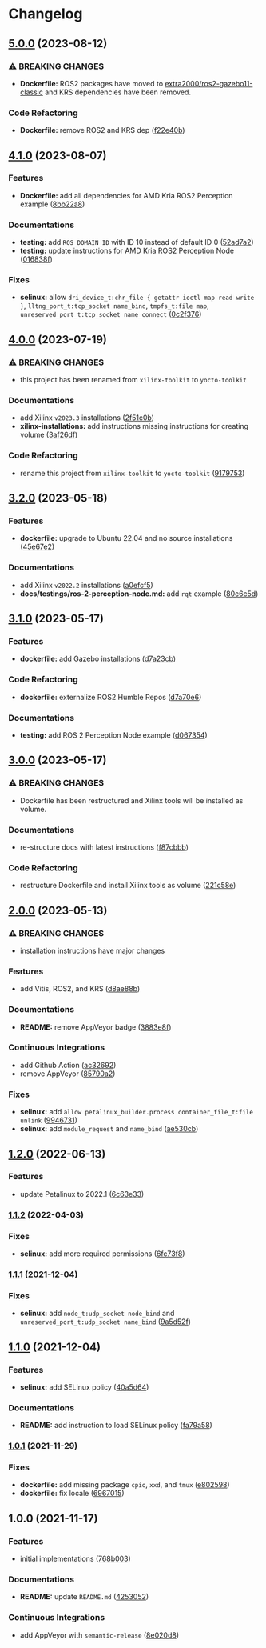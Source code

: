# Changelog

## [5.0.0](https://github.com/extra2000/yocto-toolkit/compare/v4.1.0...v5.0.0) (2023-08-12)


### ⚠ BREAKING CHANGES

* **Dockerfile:** ROS2 packages have moved to [extra2000/ros2-gazebo11-classic](https://github.com/extra2000/ros2-gazebo11-classic) and KRS dependencies have been removed.

### Code Refactoring

* **Dockerfile:** remove ROS2 and KRS dep ([f22e40b](https://github.com/extra2000/yocto-toolkit/commit/f22e40b87b62aedaea73f0aa543e0add1739515b))

## [4.1.0](https://github.com/extra2000/yocto-toolkit/compare/v4.0.0...v4.1.0) (2023-08-07)


### Features

* **Dockerfile:** add all dependencies for AMD Kria ROS2 Perception example ([8bb22a8](https://github.com/extra2000/yocto-toolkit/commit/8bb22a892556980cc88294ede411583a786c0ecf))


### Documentations

* **testing:** add `ROS_DOMAIN_ID` with ID 10 instead of default ID 0 ([52ad7a2](https://github.com/extra2000/yocto-toolkit/commit/52ad7a2bcfd7c98c520b7c8c9c3b2691bafcc940))
* **testing:** update instructions for AMD Kria ROS2 Perception Node ([016838f](https://github.com/extra2000/yocto-toolkit/commit/016838fd2a6ca994f38fc159d4b5719fcafac393))


### Fixes

* **selinux:** allow `dri_device_t:chr_file { getattr ioctl map read write }`, `lltng_port_t:tcp_socket name_bind`, `tmpfs_t:file map`, `unreserved_port_t:tcp_socket name_connect` ([0c2f376](https://github.com/extra2000/yocto-toolkit/commit/0c2f376fc32b2b1368d06073628d0832eb1a1d29))

## [4.0.0](https://github.com/extra2000/yocto-toolkit/compare/v3.2.0...v4.0.0) (2023-07-19)


### ⚠ BREAKING CHANGES

* this project has been renamed from `xilinx-toolkit` to `yocto-toolkit`

### Documentations

* add Xilinx `v2023.3` installations ([2f51c0b](https://github.com/extra2000/yocto-toolkit/commit/2f51c0b9569a37b91c4bf00fa57e01e769033b78))
* **xilinx-installations:** add instructions missing instructions for creating volume ([3af26df](https://github.com/extra2000/yocto-toolkit/commit/3af26dfd51235c7b4887a3a6b9906e76aa6af8c8))


### Code Refactoring

* rename this project from `xilinx-toolkit` to `yocto-toolkit` ([9179753](https://github.com/extra2000/yocto-toolkit/commit/9179753c3fde726283d16913597a6fd6bbfcc090))

## [3.2.0](https://github.com/extra2000/xilinx-toolkit/compare/v3.1.0...v3.2.0) (2023-05-18)


### Features

* **dockerfile:** upgrade to Ubuntu 22.04 and no source installations ([45e67e2](https://github.com/extra2000/xilinx-toolkit/commit/45e67e26049166866702d36ad0c16cc47bec3352))


### Documentations

* add Xilinx `v2022.2` installations ([a0efcf5](https://github.com/extra2000/xilinx-toolkit/commit/a0efcf5cb24bcd762bfedac3256ebf2f283874b2))
* **docs/testings/ros-2-perception-node.md:** add `rqt` example ([80c6c5d](https://github.com/extra2000/xilinx-toolkit/commit/80c6c5d1b02a1cd60ee95e2a0b794e9595dc412f))

## [3.1.0](https://github.com/extra2000/xilinx-toolkit/compare/v3.0.0...v3.1.0) (2023-05-17)


### Features

* **dockerfile:** add Gazebo installations ([d7a23cb](https://github.com/extra2000/xilinx-toolkit/commit/d7a23cb3fc7c11acc906d943d3932c34aef18098))


### Code Refactoring

* **dockerfile:** externalize ROS2 Humble Repos ([d7a70e6](https://github.com/extra2000/xilinx-toolkit/commit/d7a70e6f5d4ae207a2d8e56f96ee63dd22703b7a))


### Documentations

* **testing:** add ROS 2 Perception Node example ([d067354](https://github.com/extra2000/xilinx-toolkit/commit/d067354503b4001e3fa94b9452b19939b35c7a40))

## [3.0.0](https://github.com/extra2000/xilinx-toolkit/compare/v2.0.0...v3.0.0) (2023-05-17)


### ⚠ BREAKING CHANGES

* Dockerfile has been restructured and Xilinx tools will be installed as volume.

### Documentations

* re-structure docs with latest instructions ([f87cbbb](https://github.com/extra2000/xilinx-toolkit/commit/f87cbbbea5ada1d6bc73288379cc347f177c2a60))


### Code Refactoring

* restructure Dockerfile and install Xilinx tools as volume ([221c58e](https://github.com/extra2000/xilinx-toolkit/commit/221c58efeb8350939e8c0133c6ffc15e3db11aa1))

## [2.0.0](https://github.com/extra2000/xilinx-toolkit/compare/v1.2.0...v2.0.0) (2023-05-13)


### ⚠ BREAKING CHANGES

* installation instructions have major changes

### Features

* add Vitis, ROS2, and KRS ([d8ae88b](https://github.com/extra2000/xilinx-toolkit/commit/d8ae88b70ea5b5e73d2c3ff8a4d093ceb6f14550))


### Documentations

* **README:** remove AppVeyor badge ([3883e8f](https://github.com/extra2000/xilinx-toolkit/commit/3883e8ff8985074bbae7e75e10656d6584919ff2))


### Continuous Integrations

* add Github Action ([ac32692](https://github.com/extra2000/xilinx-toolkit/commit/ac326926ec5c31b517b23fb3d6273665f66c98c9))
* remove AppVeyor ([85790a2](https://github.com/extra2000/xilinx-toolkit/commit/85790a213e1512d70caace8f487b07b32af43c4a))


### Fixes

* **selinux:** add `allow petalinux_builder.process container_file_t:file unlink` ([9946731](https://github.com/extra2000/xilinx-toolkit/commit/9946731b9901d298bff078013e5970f8846392ea))
* **selinux:** add `module_request` and `name_bind` ([ae530cb](https://github.com/extra2000/xilinx-toolkit/commit/ae530cb30799adf3943c8421f97979f976687735))

## [1.2.0](https://github.com/extra2000/petalinux-builder/compare/v1.1.2...v1.2.0) (2022-06-13)


### Features

* update Petalinux to 2022.1 ([6c63e33](https://github.com/extra2000/petalinux-builder/commit/6c63e330868cda78459dfd92b4a7ced1634ce5ec))

### [1.1.2](https://github.com/extra2000/petalinux-builder/compare/v1.1.1...v1.1.2) (2022-04-03)


### Fixes

* **selinux:** add more required permissions ([6fc73f8](https://github.com/extra2000/petalinux-builder/commit/6fc73f83ea2336391db504fbd503ecc6944d4e7d))

### [1.1.1](https://github.com/extra2000/petalinux-builder/compare/v1.1.0...v1.1.1) (2021-12-04)


### Fixes

* **selinux:** add `node_t:udp_socket node_bind` and `unreserved_port_t:udp_socket name_bind` ([9a5d52f](https://github.com/extra2000/petalinux-builder/commit/9a5d52f910f978dc35c0eb25d2b27e9f28908b91))

## [1.1.0](https://github.com/extra2000/petalinux-builder/compare/v1.0.1...v1.1.0) (2021-12-04)


### Features

* **selinux:** add SELinux policy ([40a5d64](https://github.com/extra2000/petalinux-builder/commit/40a5d647c7820dd120613cda54091e5f1b692768))


### Documentations

* **README:** add instruction to load SELinux policy ([fa79a58](https://github.com/extra2000/petalinux-builder/commit/fa79a581c5a462bad69f5fad241d2d8d62febd56))

### [1.0.1](https://github.com/extra2000/petalinux-builder/compare/v1.0.0...v1.0.1) (2021-11-29)


### Fixes

* **dockerfile:** add missing package `cpio`, `xxd`, and `tmux` ([e802598](https://github.com/extra2000/petalinux-builder/commit/e802598d988e3285f5c896871fa847b1acf2a8b3))
* **dockerfile:** fix locale ([6967015](https://github.com/extra2000/petalinux-builder/commit/69670151bd5c9cea176353b437d2298c96a48529))

## 1.0.0 (2021-11-17)


### Features

* initial implementations ([768b003](https://github.com/extra2000/petalinux-builder/commit/768b00393acd6525cbd6d68bf20d331f04200f74))


### Documentations

* **README:** update `README.md` ([4253052](https://github.com/extra2000/petalinux-builder/commit/4253052e6cc0a756972bbd4cb1bbe6cbb51ee235))


### Continuous Integrations

* add AppVeyor with `semantic-release` ([8e020d8](https://github.com/extra2000/petalinux-builder/commit/8e020d80718450511a2c2b898a7111d8455ee15a))
